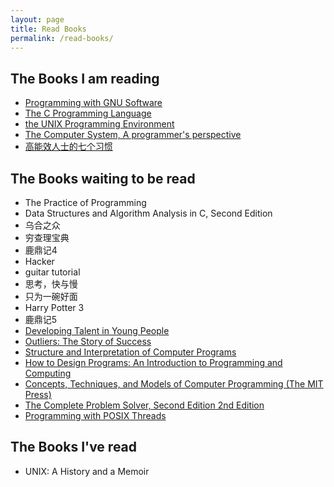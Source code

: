 ```yaml
---
layout: page
title: Read Books
permalink: /read-books/
---
```


## The Books I am reading
- [Programming with GNU Software](https://guo-sj.github.io/read-books/Programming%20with%20GNU%20Software)
- [The C Programming Language](https://guo-sj.github.io/read-books/The%20C%20Programming%20Language)
- [the UNIX Programming Environment](https://guo-sj.github.io/read-books/The%20UNIX%20Programming%20Environment)
- [The Computer System, A programmer's perspective](https://guo-sj.github.io/read-books/csapp)
- [高能效人士的七个习惯](todo-link)

## The Books waiting to be read
- The Practice of Programming
- Data Structures and Algorithm Analysis in C, Second Edition
- 乌合之众
- 穷查理宝典
- 鹿鼎记4
- Hacker
- guitar tutorial
- 思考，快与慢
- 只为一碗好面
- Harry Potter 3
- 鹿鼎记5
- [Developing Talent in Young People](https://www.amazon.com/exec/obidos/ASIN/034531509X/)
- [Outliers: The Story of Success](https://www.amazon.com/Outliers-Story-Success-Malcolm-Gladwell/dp/0316017922)
- [Structure and Interpretation of Computer Programs](http://groups.csail.mit.edu/mac/classes/6.001/abelson-sussman-lectures/)
- [How to Design Programs: An Introduction to Programming and Computing](https://www.amazon.com/gp/product/0262062186)
- [Concepts, Techniques, and Models of Computer Programming (The MIT Press) ](https://www.amazon.com/gp/product/0262220695)
- [The Complete Problem Solver, Second Edition 2nd Edition](https://www.amazon.com/exec/obidos/ASIN/0805803092)
- [Programming with POSIX Threads](https://www.amazon.com/Programming-Threads-Addison-Wesley-Professional-Computing-ebook/dp/B006QTHCJ6)

## The Books I've read
- UNIX: A History and a Memoir

